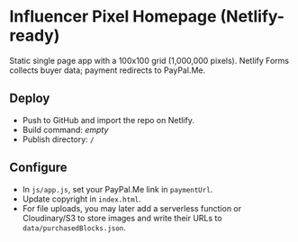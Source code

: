 # Influencer Pixel Homepage (Netlify-ready)

Static single page app with a 100x100 grid (1,000,000 pixels). Netlify Forms collects buyer data; payment redirects to PayPal.Me.

## Deploy
- Push to GitHub and import the repo on Netlify.
- Build command: _empty_
- Publish directory: `/`

## Configure
- In `js/app.js`, set your PayPal.Me link in `paymentUrl`.
- Update copyright in `index.html`.
- For file uploads, you may later add a serverless function or Cloudinary/S3 to store images and write their URLs to `data/purchasedBlocks.json`.
